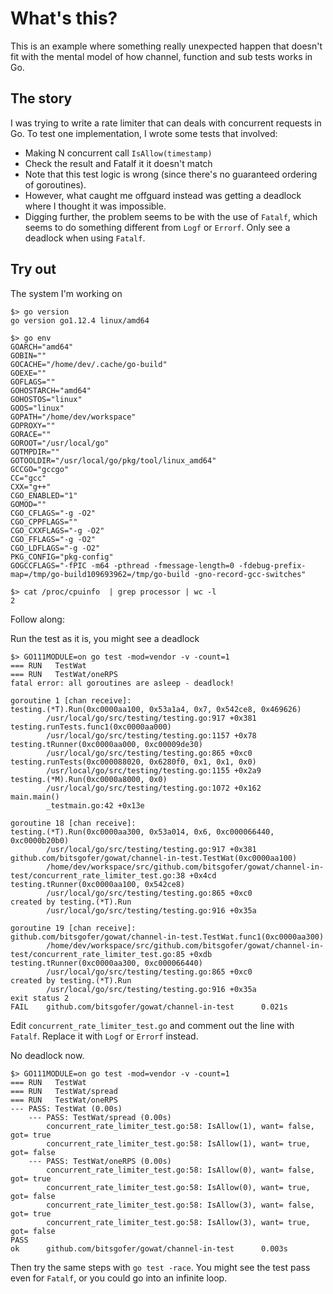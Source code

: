 # What's this?

This is an example where something really unexpected happen that doesn't fit
with the mental model of how channel, function and sub tests works in Go.

## The story

I was trying to write a rate limiter that can deals with concurrent requests in Go.
To test one implementation, I wrote some tests that involved:

- Making N concurrent call `IsAllow(timestamp)`
- Check the result and Fatalf it it doesn't match
- Note that this test logic is wrong (since there's no guaranteed ordering of goroutines).
- However, what caught me offguard instead was getting a deadlock where I thought it was impossible.
- Digging further, the problem seems to be with the use of `Fatalf`, which seems to do something
  different from `Logf` or `Errorf`. Only see a deadlock when using `Fatalf`.

## Try out

The system I'm working on

```
$> go version
go version go1.12.4 linux/amd64

$> go env
GOARCH="amd64"
GOBIN=""
GOCACHE="/home/dev/.cache/go-build"
GOEXE=""
GOFLAGS=""
GOHOSTARCH="amd64"
GOHOSTOS="linux"
GOOS="linux"
GOPATH="/home/dev/workspace"
GOPROXY=""
GORACE=""
GOROOT="/usr/local/go"
GOTMPDIR=""
GOTOOLDIR="/usr/local/go/pkg/tool/linux_amd64"
GCCGO="gccgo"
CC="gcc"
CXX="g++"
CGO_ENABLED="1"
GOMOD=""
CGO_CFLAGS="-g -O2"
CGO_CPPFLAGS=""
CGO_CXXFLAGS="-g -O2"
CGO_FFLAGS="-g -O2"
CGO_LDFLAGS="-g -O2"
PKG_CONFIG="pkg-config"
GOGCCFLAGS="-fPIC -m64 -pthread -fmessage-length=0 -fdebug-prefix-map=/tmp/go-build109693962=/tmp/go-build -gno-record-gcc-switches"

$> cat /proc/cpuinfo  | grep processor | wc -l
2
```

Follow along:

Run the test as it is, you might see a deadlock

```
$> GO111MODULE=on go test -mod=vendor -v -count=1
=== RUN   TestWat
=== RUN   TestWat/oneRPS
fatal error: all goroutines are asleep - deadlock!

goroutine 1 [chan receive]:
testing.(*T).Run(0xc0000aa100, 0x53a1a4, 0x7, 0x542ce8, 0x469626)
        /usr/local/go/src/testing/testing.go:917 +0x381
testing.runTests.func1(0xc0000aa000)
        /usr/local/go/src/testing/testing.go:1157 +0x78
testing.tRunner(0xc0000aa000, 0xc00009de30)
        /usr/local/go/src/testing/testing.go:865 +0xc0
testing.runTests(0xc000088020, 0x6280f0, 0x1, 0x1, 0x0)
        /usr/local/go/src/testing/testing.go:1155 +0x2a9
testing.(*M).Run(0xc0000a8000, 0x0)
        /usr/local/go/src/testing/testing.go:1072 +0x162
main.main()
        _testmain.go:42 +0x13e

goroutine 18 [chan receive]:
testing.(*T).Run(0xc0000aa300, 0x53a014, 0x6, 0xc000066440, 0xc0000b20b0)
        /usr/local/go/src/testing/testing.go:917 +0x381
github.com/bitsgofer/gowat/channel-in-test.TestWat(0xc0000aa100)
        /home/dev/workspace/src/github.com/bitsgofer/gowat/channel-in-test/concurrent_rate_limiter_test.go:38 +0x4cd
testing.tRunner(0xc0000aa100, 0x542ce8)
        /usr/local/go/src/testing/testing.go:865 +0xc0
created by testing.(*T).Run
        /usr/local/go/src/testing/testing.go:916 +0x35a

goroutine 19 [chan receive]:
github.com/bitsgofer/gowat/channel-in-test.TestWat.func1(0xc0000aa300)
        /home/dev/workspace/src/github.com/bitsgofer/gowat/channel-in-test/concurrent_rate_limiter_test.go:85 +0xdb
testing.tRunner(0xc0000aa300, 0xc000066440)
        /usr/local/go/src/testing/testing.go:865 +0xc0
created by testing.(*T).Run
        /usr/local/go/src/testing/testing.go:916 +0x35a
exit status 2
FAIL    github.com/bitsgofer/gowat/channel-in-test      0.021s
```

Edit `concurrent_rate_limiter_test.go` and comment out the line with `Fatalf`.
Replace it with `Logf` or `Errorf` instead.

No deadlock now.

```
$> GO111MODULE=on go test -mod=vendor -v -count=1
=== RUN   TestWat
=== RUN   TestWat/spread
=== RUN   TestWat/oneRPS
--- PASS: TestWat (0.00s)
    --- PASS: TestWat/spread (0.00s)
        concurrent_rate_limiter_test.go:58: IsAllow(1), want= false, got= true
        concurrent_rate_limiter_test.go:58: IsAllow(1), want= true, got= false
    --- PASS: TestWat/oneRPS (0.00s)
        concurrent_rate_limiter_test.go:58: IsAllow(0), want= false, got= true
        concurrent_rate_limiter_test.go:58: IsAllow(0), want= true, got= false
        concurrent_rate_limiter_test.go:58: IsAllow(3), want= false, got= true
        concurrent_rate_limiter_test.go:58: IsAllow(3), want= true, got= false
PASS
ok      github.com/bitsgofer/gowat/channel-in-test      0.003s
```

Then try the same steps with `go test -race`. You might see the test pass even for `Fatalf`,
or you could go into an infinite loop.
